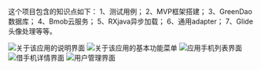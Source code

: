 
这个项目包含的知识点如下：
1、测试用例；
2、MVP框架搭建；
3、GreenDao数据库；
4、Bmob云服务；
5、RXjava异步加载；
6、通用adapter；
7、Glide头像处理等等。

![关于该应用的说明界面](http://git.oschina.net/uploads/images/2016/0912/200827_d415355b_88020.png "关于")
![关于该应用的基本功能菜单](http://git.oschina.net/uploads/images/2016/0912/201136_243f6053_88020.png "菜单")
![应用手机列表界面](http://git.oschina.net/uploads/images/2016/0912/201224_873d841a_88020.png "主界面")
![借手机详情界面](http://git.oschina.net/uploads/images/2016/0912/201255_3bcb3a0c_88020.png "详情")
![用户管理界面](http://git.oschina.net/uploads/images/2016/0912/201331_11d95cd4_88020.png "用户管理")
